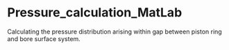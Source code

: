 # Pressure_calculation_MatLab
Calculating the pressure distribution arising within gap between piston ring and bore surface system. 
